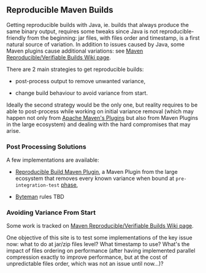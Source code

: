 Reproducible Maven Builds
---------------

Getting reproducible builds with Java, ie. builds that always produce the same binary output, requires some tweaks
since Java is not reproducible-friendly from the beginning: jar files, with files order and timestamp, is a first
natural source of variation. In addition to issues caused by Java, some Maven plugins cause additional variations: see
[Maven Reproducible/Verifiable Builds Wiki page](https://cwiki.apache.org/confluence/pages/viewpage.action?pageId=74682318).

There are 2 main strategies to get reproducible builds:

- post-process output to remove unwanted variance,

- change build behaviour to avoid variance from start.

Ideally the second strategy would be the only one, but reality requires to be able to post-process while working on
initial variance removal (which may happen not only from [Apache Maven's Plugins](https://maven.apache.org/plugins/)
but also from Maven Plugins in the large ecosystem) and dealing with the hard compromises that may arise.

### Post Processing Solutions

A few implementations are available:

- [Reproducible Build Maven Plugin](https://zlika.github.io/reproducible-build-maven-plugin/), a Maven Plugin from
  the large ecosystem that removes every known variance when bound at `pre-integration-test`
  [phase](https://maven.apache.org/ref/current/maven-core/lifecycles.html),

- [Byteman](http://byteman.jboss.org/) rules TBD

### Avoiding Variance From Start

Some work is tracked on [Maven Reproducible/Verifiable Builds Wiki page](https://cwiki.apache.org/confluence/pages/viewpage.action?pageId=74682318).

One objective of this site is to test some implementations of the key issue now: what to do at jar/zip files level?
What timestamp to use? What's the impact of files ordering on performance (after having implemented parallel
compression exactly to improve performance, but at the cost of unpredictable files order, which was not
an issue until now...)?
